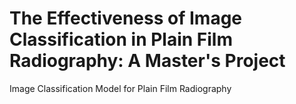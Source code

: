 # The Effectiveness of Image Classification in Plain Film Radiography: A Master's Project
Image Classification Model for Plain Film Radiography
